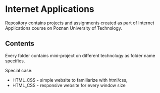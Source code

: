 # Internet Applications

Repository contains projects and assignments created as part of Internet Applications course on Poznan University of Technology.

## Contents

Every folder contains mini-project on different technology as folder name specifies. 

Special case: 

* HTML_CSS - simple website to familiarize with html/css,
* HTML_CSS - responsive website for every window size
